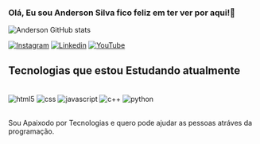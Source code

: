 ### Olá, Eu sou Anderson Silva fico feliz em ter ver por aqui!👋

![Anderson GitHub stats](https://github-readme-stats.vercel.app/api?username=Andersonpedro-dev&show_icons=true&theme=dracula)

[![Instagram](https://img.shields.io/badge/Instagram-E4405F?style=for-the-badge&logo=instagram&logoColor=white)](https://www.instagram.com/andersonn_pedro/)
[![Linkedin](https://img.shields.io/badge/LinkedIn-0077B5?style=for-the-badge&logo=linkedin&logoColor=white)](https://www.linkedin.com/in/anderson-pedro-71507b1a2/)
[![YouTube](https://img.shields.io/badge/YouTube-FF0000?style=for-the-badge&logo=youtube&logoColor=white)](https://www.youtube.com/channel/UC5sjAbIa9NteBnFzqnE8hzg)

## Tecnologias que estou Estudando atualmente

<div style="display: inline_block"><br/>
 <img align="center" alt="html5" src="https://img.shields.io/badge/HTML5-E34F26?style=for-the-badge&logo=html5&logoColor=white"/>
 <img align="center" alt="css" src="https://img.shields.io/badge/CSS3-1572B6?style=for-the-badge&logo=css3&logoColor=white"/>
 <img align="center" alt="javascript" src="https://img.shields.io/badge/JavaScript-323330?style=for-the-badge&logo=javascript&logoColor=F7DF1E"/>
 <img align="center" alt="c++" src="https://img.shields.io/badge/C%2B%2B-00599C?style=for-the-badge&logo=c%2B%2B&logoColor=white"/>
  <img align="center" alt="python" src="https://img.shields.io/badge/Python-3776AB?style=for-the-badge&logo=python&logoColor=white"/>
</div><br/>    
                                                                                                                                                                                  
Sou Apaixodo por Tecnologias e quero pode ajudar as pessoas  atráves da programação.
